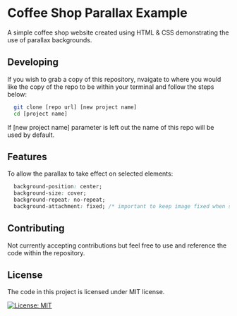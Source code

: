 # Coffee Shop Parallax Example
A simple coffee shop website created using HTML & CSS demonstrating the use of parallax backgrounds.
 
## Developing
If you wish to grab a copy of this repository, nvaigate to where you would like the copy of the repo to be within your terminal and follow the steps below:

```bash
  git clone [repo url] [new project name]
  cd [project name]
```

If [new project name] parameter is left out the name of this repo will be used by default.

## Features
To allow the parallax to take effect on selected elements:

```css
  background-position: center;
  background-size: cover;
  background-repeat: no-repeat;
  background-attachment: fixed; /* important to keep image fixed when scrolling */
```

## Contributing
Not currently accepting contributions but feel free to use and reference the code within the repository.

## License
The code in this project is licensed under MIT license.

[![License: MIT](https://img.shields.io/badge/License-MIT-yellow.svg)](LICENSE)
